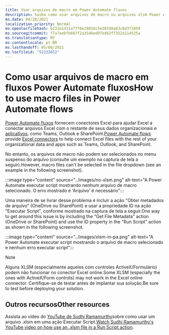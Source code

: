 ```yaml
---
title: Usar arquivos de macro em Power Automate fluxos
description: Saiba como usar arquivos de macro ou arquivos xlsm Power Automate fluxos.
ms.date: 04/28/2021
localization_priority: Normal
ms.openlocfilehash: b232a1d31a7ff6e28016c5e28fd8a83c8d3f1859
ms.sourcegitcommit: f7a7aebfb687f2a35dbed07ed62ff352a114525a
ms.translationtype: MT
ms.contentlocale: pt-BR
ms.lasthandoff: 05/06/2021
ms.locfileid: "52232652"
---
```

# <a name="how-to-use-macro-files-in-power-automate-flows"></a><span data-ttu-id="8894c-103">Como usar arquivos de macro em fluxos Power Automate fluxos</span><span class="sxs-lookup"><span data-stu-id="8894c-103">How to use macro files in Power Automate flows</span></span>

<span data-ttu-id="8894c-104">[Power Automate fluxos](https://flow.microsoft.com/) fornecem conectores Excel para ajudar Excel a conectar arquivos Excel com o restante de seus dados organizacionais e [aplicativos,](https://flow.microsoft.com/connectors/shared_excelonlinebusiness/excel-online-business/) como Teams, Outlook e SharePoint.</span><span class="sxs-lookup"><span data-stu-id="8894c-104">[Power Automate flows](https://flow.microsoft.com/) provide [Excel connectors](https://flow.microsoft.com/connectors/shared_excelonlinebusiness/excel-online-business/) to help connect Excel files with the rest of your organizational data and apps such as Teams, Outlook, and SharePoint.</span></span>

<span data-ttu-id="8894c-105">No entanto, os arquivos de macro não podem ser selecionados no menu suspenso do arquivo (consulte um exemplo na captura de tela a seguir).</span><span class="sxs-lookup"><span data-stu-id="8894c-105">However, macro files can't be selected in the file dropdown (see an example in the following screenshot).</span></span>

:::image type="content" source="../images/no-xlsm.png" alt-text="A Power Automate executar script mostrando nenhum arquivo de macro selecionado. O erro mostrado é 'Arquivo' é necessário":::

<span data-ttu-id="8894c-107">Uma maneira de se livrar desse problema é incluir a ação "Obter metadados de arquivo" (OneDrive ou SharePoint) e usar a propriedade ID na ação "Executar Script", conforme mostrado na captura de tela a seguir.</span><span class="sxs-lookup"><span data-stu-id="8894c-107">One way to get around this issue is by including the "Get File Metadata" action (OneDrive or SharePoint) and use the ID property in the "Run Script" action as shown in the following screenshot.</span></span>

:::image type="content" source="../images/xlsm-in-pa.png" alt-text="A Power Automate executar script mostrando o arquivo de macro selecionado e nenhum erro executar script":::

> [!NOTE]
> <span data-ttu-id="8894c-109">Alguns XLSM (especialmente aqueles com controles ActiveX/Formulário) podem não funcionar no conector Excel online.</span><span class="sxs-lookup"><span data-stu-id="8894c-109">Some XLSM (especially the ones with ActiveX/Form controls) may not work in the Excel online connector.</span></span> <span data-ttu-id="8894c-110">Certifique-se de testar antes de implantar sua solução.</span><span class="sxs-lookup"><span data-stu-id="8894c-110">Be sure to test before deploying your solution.</span></span>

## <a name="other-resources"></a><span data-ttu-id="8894c-111">Outros recursos</span><span class="sxs-lookup"><span data-stu-id="8894c-111">Other resources</span></span>

<span data-ttu-id="8894c-112">Assista ao vídeo do [YouTube de Sudhi Ramamurthy](https://youtu.be/o-H9BbywJQQ)sobre como usar um arquivo .xlsm em uma ação Executar Script.</span><span class="sxs-lookup"><span data-stu-id="8894c-112">[Watch Sudhi Ramamurthy's YouTube video on how use an .xlsm file in a Run Script action](https://youtu.be/o-H9BbywJQQ).</span></span>
